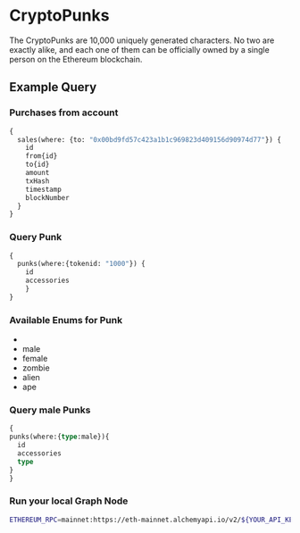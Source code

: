 # CryptoPunks
The CryptoPunks are 10,000 uniquely generated characters. 
No two are exactly alike, and each one of them can be officially owned by a single person on the Ethereum blockchain.

## Example Query
### Purchases from account
```graphql
{
  sales(where: {to: "0x00bd9fd57c423a1b1c969823d409156d90974d77"}) {
    id
    from{id}
    to{id}
    amount
    txHash
    timestamp
    blockNumber
  }
}
```
### Query Punk
```graphql
{
  punks(where:{tokenid: "1000"}) {
    id
    accessories
    }
}
```
### Available Enums for Punk
-
- male
- female
- zombie
- alien
- ape

### Query male Punks
```graphql
{
punks(where:{type:male}){
  id
  accessories
  type
}
}
```

### Run your local Graph Node

```bash
ETHEREUM_RPC=mainnet:https://eth-mainnet.alchemyapi.io/v2/${YOUR_API_KEY} docker compose up 
```
